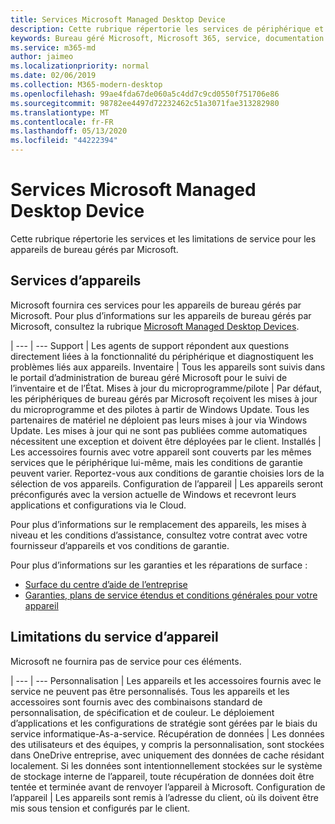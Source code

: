 ```yaml
---
title: Services Microsoft Managed Desktop Device
description: Cette rubrique répertorie les services de périphérique et la limitation pour le bureau géré Microsoft.
keywords: Bureau géré Microsoft, Microsoft 365, service, documentation
ms.service: m365-md
author: jaimeo
ms.localizationpriority: normal
ms.date: 02/06/2019
ms.collection: M365-modern-desktop
ms.openlocfilehash: 99ae4fda67de060a5c4dd7c9cd0550f751706e86
ms.sourcegitcommit: 98782ee4497d72232462c51a3071fae313282980
ms.translationtype: MT
ms.contentlocale: fr-FR
ms.lasthandoff: 05/13/2020
ms.locfileid: "44222394"
---
```

# <a name="microsoft-managed-desktop-device-services"></a>Services Microsoft Managed Desktop Device

Cette rubrique répertorie les services et les limitations de service pour les appareils de bureau gérés par Microsoft.

## <a name="device-services"></a>Services d’appareils

Microsoft fournira ces services pour les appareils de bureau gérés par Microsoft. Pour plus d’informations sur les appareils de bureau gérés par Microsoft, consultez la rubrique [Microsoft Managed Desktop Devices](device-list.md).

 | 
 --- | ---
Support | Les agents de support répondent aux questions directement liées à la fonctionnalité du périphérique et diagnostiquent les problèmes liés aux appareils.
Inventaire | Tous les appareils sont suivis dans le portail d’administration de bureau géré Microsoft pour le suivi de l’inventaire et de l’État.
Mises à jour du microprogramme/pilote | Par défaut, les périphériques de bureau gérés par Microsoft reçoivent les mises à jour du microprogramme et des pilotes à partir de Windows Update. Tous les partenaires de matériel ne déploient pas leurs mises à jour via Windows Update. Les mises à jour qui ne sont pas publiées comme automatiques nécessitent une exception et doivent être déployées par le client.
Installés | Les accessoires fournis avec votre appareil sont couverts par les mêmes services que le périphérique lui-même, mais les conditions de garantie peuvent varier. Reportez-vous aux conditions de garantie choisies lors de la sélection de vos appareils. 
Configuration de l’appareil    | Les appareils seront préconfigurés avec la version actuelle de Windows et recevront leurs applications et configurations via le Cloud. 

Pour plus d’informations sur le remplacement des appareils, les mises à niveau et les conditions d’assistance, consultez votre contrat avec votre fournisseur d’appareils et vos conditions de garantie.

Pour plus d’informations sur les garanties et les réparations de surface :
- [Surface du centre d’aide de l’entreprise](https://support.microsoft.com/hub/4339296/surface-for-business-help)
- [Garanties, plans de service étendus et conditions générales pour votre appareil](https://support.microsoft.com/help/4040687/info-about-warranties-extended-service-plans-and-terms-conditions)


## <a name="device-service-limitations"></a>Limitations du service d’appareil

Microsoft ne fournira pas de service pour ces éléments.

 | 
 --- | ---
Personnalisation | Les appareils et les accessoires fournis avec le service ne peuvent pas être personnalisés. Tous les appareils et les accessoires sont fournis avec des combinaisons standard de personnalisation, de spécification et de couleur. Le déploiement d’applications et les configurations de stratégie sont gérées par le biais du service informatique-As-a-service.
Récupération de données | Les données des utilisateurs et des équipes, y compris la personnalisation, sont stockées dans OneDrive entreprise, avec uniquement des données de cache résidant localement. Si les données sont intentionnellement stockées sur le système de stockage interne de l’appareil, toute récupération de données doit être tentée et terminée avant de renvoyer l’appareil à Microsoft.
Configuration de l’appareil | Les appareils sont remis à l’adresse du client, où ils doivent être mis sous tension et configurés par le client.
